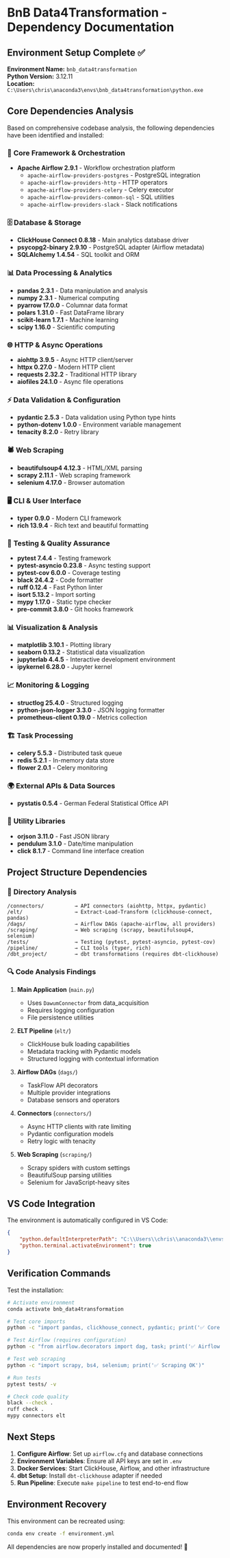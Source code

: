 # BnB Data4Transformation - Dependency Documentation

## Environment Setup Complete ✅

**Environment Name:** `bnb_data4transformation`  
**Python Version:** 3.12.11  
**Location:** `C:\Users\chris\anaconda3\envs\bnb_data4transformation\python.exe`

## Core Dependencies Analysis

Based on comprehensive codebase analysis, the following dependencies have been identified and installed:

### 🔧 **Core Framework & Orchestration**
- **Apache Airflow 2.9.1** - Workflow orchestration platform
  - `apache-airflow-providers-postgres` - PostgreSQL integration
  - `apache-airflow-providers-http` - HTTP operators
  - `apache-airflow-providers-celery` - Celery executor
  - `apache-airflow-providers-common-sql` - SQL utilities
  - `apache-airflow-providers-slack` - Slack notifications

### 🗄️ **Database & Storage**
- **ClickHouse Connect 0.8.18** - Main analytics database driver
- **psycopg2-binary 2.9.10** - PostgreSQL adapter (Airflow metadata)
- **SQLAlchemy 1.4.54** - SQL toolkit and ORM
  

### 📊 **Data Processing & Analytics**
- **pandas 2.3.1** - Data manipulation and analysis
- **numpy 2.3.1** - Numerical computing
- **pyarrow 17.0.0** - Columnar data format
- **polars 1.31.0** - Fast DataFrame library
- **scikit-learn 1.7.1** - Machine learning
- **scipy 1.16.0** - Scientific computing

### 🌐 **HTTP & Async Operations**
- **aiohttp 3.9.5** - Async HTTP client/server
- **httpx 0.27.0** - Modern HTTP client
- **requests 2.32.2** - Traditional HTTP library
- **aiofiles 24.1.0** - Async file operations

### ⚡ **Data Validation & Configuration**
- **pydantic 2.5.3** - Data validation using Python type hints
- **python-dotenv 1.0.0** - Environment variable management
- **tenacity 8.2.0** - Retry library

### 🕷️ **Web Scraping**
- **beautifulsoup4 4.12.3** - HTML/XML parsing
- **scrapy 2.11.1** - Web scraping framework
- **selenium 4.17.0** - Browser automation

### 🖥️ **CLI & User Interface**
- **typer 0.9.0** - Modern CLI framework
- **rich 13.9.4** - Rich text and beautiful formatting

### 🧪 **Testing & Quality Assurance**
- **pytest 7.4.4** - Testing framework
- **pytest-asyncio 0.23.8** - Async testing support
- **pytest-cov 6.0.0** - Coverage testing
- **black 24.4.2** - Code formatter
- **ruff 0.12.4** - Fast Python linter
- **isort 5.13.2** - Import sorting
- **mypy 1.17.0** - Static type checker
- **pre-commit 3.8.0** - Git hooks framework

### 📊 **Visualization & Analysis**
- **matplotlib 3.10.1** - Plotting library
- **seaborn 0.13.2** - Statistical data visualization
- **jupyterlab 4.4.5** - Interactive development environment
- **ipykernel 6.28.0** - Jupyter kernel

### 📈 **Monitoring & Logging**
- **structlog 25.4.0** - Structured logging
- **python-json-logger 3.3.0** - JSON logging formatter
- **prometheus-client 0.19.0** - Metrics collection

### 🏗️ **Task Processing**
- **celery 5.5.3** - Distributed task queue
- **redis 5.2.1** - In-memory data store
- **flower 2.0.1** - Celery monitoring

### 🌍 **External APIs & Data Sources**
- **pystatis 0.5.4** - German Federal Statistical Office API

### 🔧 **Utility Libraries**
- **orjson 3.11.0** - Fast JSON library
- **pendulum 3.1.0** - Date/time manipulation
- **click 8.1.7** - Command line interface creation

## Project Structure Dependencies

### 📁 **Directory Analysis**
```
/connectors/          → API connectors (aiohttp, httpx, pydantic)
/elt/                 → Extract-Load-Transform (clickhouse-connect, pandas)
/dags/                → Airflow DAGs (apache-airflow, all providers)
/scraping/            → Web scraping (scrapy, beautifulsoup4, selenium)
/tests/               → Testing (pytest, pytest-asyncio, pytest-cov)
/pipeline/            → CLI tools (typer, rich)
/dbt_project/         → dbt transformations (requires dbt-clickhouse)
```

### 🔍 **Code Analysis Findings**

1. **Main Application** (`main.py`)
   - Uses `DawumConnector` from data_acquisition
   - Requires logging configuration
   - File persistence utilities

2. **ELT Pipeline** (`elt/`)
   - ClickHouse bulk loading capabilities
   - Metadata tracking with Pydantic models
   - Structured logging with contextual information

3. **Airflow DAGs** (`dags/`)
   - TaskFlow API decorators
   - Multiple provider integrations
   - Database sensors and operators

4. **Connectors** (`connectors/`)
   - Async HTTP clients with rate limiting
   - Pydantic configuration models
   - Retry logic with tenacity

5. **Web Scraping** (`scraping/`)
   - Scrapy spiders with custom settings
   - BeautifulSoup parsing utilities
   - Selenium for JavaScript-heavy sites

## VS Code Integration

The environment is automatically configured in VS Code:
```json
{
    "python.defaultInterpreterPath": "C:\\Users\\chris\\anaconda3\\envs\\bnb_data4transformation\\python.exe",
    "python.terminal.activateEnvironment": true
}
```

## Verification Commands

Test the installation:
```bash
# Activate environment
conda activate bnb_data4transformation

# Test core imports
python -c "import pandas, clickhouse_connect, pydantic; print('✅ Core OK')"

# Test Airflow (requires configuration)
python -c "from airflow.decorators import dag, task; print('✅ Airflow imports OK')"

# Test web scraping
python -c "import scrapy, bs4, selenium; print('✅ Scraping OK')"

# Run tests
pytest tests/ -v

# Check code quality
black --check .
ruff check .
mypy connectors elt
```

## Next Steps

1. **Configure Airflow**: Set up `airflow.cfg` and database connections
2. **Environment Variables**: Ensure all API keys are set in `.env`
3. **Docker Services**: Start ClickHouse, Airflow, and other infrastructure
4. **dbt Setup**: Install `dbt-clickhouse` adapter if needed
5. **Run Pipeline**: Execute `make pipeline` to test end-to-end flow

## Environment Recovery

This environment can be recreated using:
```bash
conda env create -f environment.yml
```

All dependencies are now properly installed and documented! 🎉
